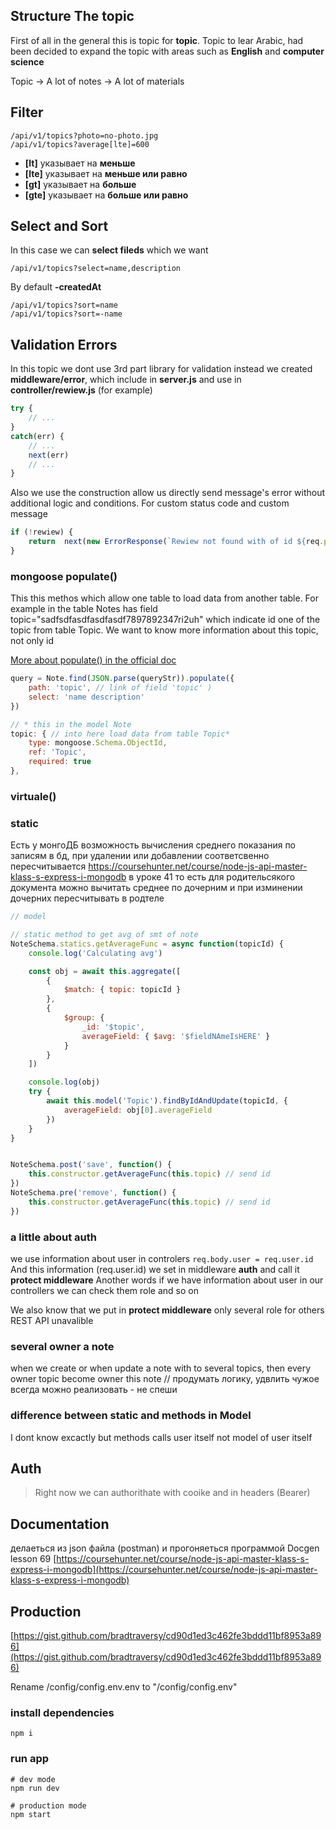 ## Structure The topic
First of all in the general this is topic for **topic**. Topic to lear Arabic, had been decided to expand the topic with areas such as **English** and **computer science** 

Topic -> A lot of notes -> A lot of materials

## Filter
```
/api/v1/topics?photo=no-photo.jpg
/api/v1/topics?average[lte]=600
```
- **[lt]** указывает на **меньше**
- **[lte]** указывает на **меньше или равно**
- **[gt]** указывает на **больше**
- **[gte]** указывает на **больше или равно**

## Select and Sort
In this case we can **select fileds** which we want
```
/api/v1/topics?select=name,description
```
By default **-createdAt**
```
/api/v1/topics?sort=name
/api/v1/topics?sort=-name
```

## Validation Errors
In this topic we dont use 3rd part library for validation instead we created **middleware/error**, which include in **server.js** and use in **controller/rewiew.js** (for example) 
```js
try {
    // ...
}
catch(err) {
    // ...
    next(err)
    // ...
} 
```
Also we use the construction allow us directly send message's error without additional logic and conditions. For custom status code and custom message
```js
if (!rewiew) {
    return	next(new ErrorResponse(`Rewiew not found with of id ${req.params.id}`, 404))
}
```

### mongoose populate()
This this methos which allow one table to load data from another table.
For example in the table Notes has field topic="sadfsdfasdfasdfasdf7897892347ri2uh" which indicate id one of the topic from table Topic. We want to know more information about this topic, not only id

[More about populate() in the official doc](https://mongoosejs.com/docs/tutorials/virtuals.html#populate)

```js
query = Note.find(JSON.parse(queryStr)).populate({
    path: 'topic', // link of field 'topic' )
    select: 'name description'
})
```

```js
// * this in the model Note 
topic: { // into here load data from table Topic* 
    type: mongoose.Schema.ObjectId,
    ref: 'Topic',
    required: true
},
```

### virtuale() 

### static
Есть у монгоДБ возможность вычисления среднего показания по записям в бд, при удалении или добавлении соответсвенно пересчитывается https://coursehunter.net/course/node-js-api-master-klass-s-express-i-mongodb в уроке 41
то есть для родительсякого документа можно вычитать среднее по дочерним и при изминении дочерних пересчитывать в родтеле

```js
// model

// static method to get avg of smt of note
NoteSchema.statics.getAverageFunc = async function(topicId) {
    console.log('Calculating avg')

    const obj = await this.aggregate([
        {
            $match: { topic: topicId }
        },
        {
            $group: {
                _id: '$topic',
                averageField: { $avg: '$fieldNAmeIsHERE' }
            }
        }
    ])

    console.log(obj)
    try {
        await this.model('Topic').findByIdAndUpdate(topicId, {
            averageField: obj[0].averageField
        })
    }
}


NoteSchema.post('save', function() {
    this.constructor.getAverageFunc(this.topic) // send id
})
NoteSchema.pre('remove', function() {
    this.constructor.getAverageFunc(this.topic) // send id
})
```


### a little about auth
we use information about user in controlers ```req.body.user = req.user.id``` And this information (req.user.id) we set in middleware **auth** and call it __protect middleware__
Another words if we have information about user in our controllers we can check them role and so on

We also know that we put in __protect middleware__ only several role for others REST API unavalible

### several owner a note
when we create or when update a note with to several topics, then every owner topic become owner this note
// продумать логику, удвлить чужое всегда можно реализовать - не спеши

### difference between static and methods in Model
I dont know excactly but methods calls user itself not model of user itself


## Auth
> Right now we can authorithate with cooike and in headers (Bearer) 

## Documentation
делаеться из json файла (postman) и прогоняеться программой Docgen
lesson 69 [https://coursehunter.net/course/node-js-api-master-klass-s-express-i-mongodb](https://coursehunter.net/course/node-js-api-master-klass-s-express-i-mongodb)


## Production
[https://gist.github.com/bradtraversy/cd90d1ed3c462fe3bddd11bf8953a896](https://gist.github.com/bradtraversy/cd90d1ed3c462fe3bddd11bf8953a896)

Rename /config/config.env.env to "/config/config.env"

### install dependencies
```
npm i
```
### run app
```
# dev mode
npm run dev 

# production mode
npm start 
```



